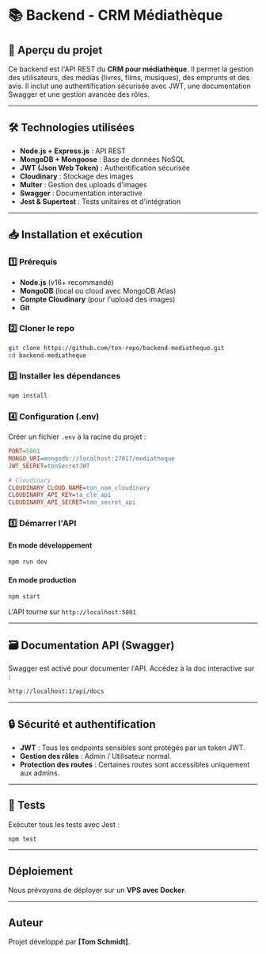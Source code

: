 # 📚 Backend - CRM Médiathèque

## 🚀 Aperçu du projet
Ce backend est l'API REST du **CRM pour médiathèque**. Il permet la gestion des utilisateurs, des médias (livres, films, musiques), des emprunts et des avis. Il inclut une authentification sécurisée avec JWT, une documentation Swagger et une gestion avancée des rôles.

---

## 🛠 Technologies utilisées
- **Node.js + Express.js** : API REST
- **MongoDB + Mongoose** : Base de données NoSQL
- **JWT (Json Web Token)** : Authentification sécurisée
- **Cloudinary** : Stockage des images
- **Multer** : Gestion des uploads d'images
- **Swagger** : Documentation interactive
- **Jest & Supertest** : Tests unitaires et d'intégration

---

## 📥 Installation et exécution

### 1️⃣ Prérequis
- **Node.js** (v16+ recommandé)
- **MongoDB** (local ou cloud avec MongoDB Atlas)
- **Compte Cloudinary** (pour l'upload des images)
- **Git**

### 2️⃣ Cloner le repo
```bash
git clone https://github.com/ton-repo/backend-mediatheque.git
cd backend-mediatheque
```

### 3️⃣ Installer les dépendances
```bash
npm install
```

### 4️⃣ Configuration (.env)
Créer un fichier `.env` à la racine du projet :
```ini
PORT=5001
MONGO_URI=mongodb://localhost:27017/mediatheque
JWT_SECRET=tonSecretJWT

# Cloudinary
CLOUDINARY_CLOUD_NAME=ton_nom_cloudinary
CLOUDINARY_API_KEY=ta_cle_api
CLOUDINARY_API_SECRET=ton_secret_api
```

### 5️⃣ Démarrer l'API
#### En mode développement
```bash
npm run dev
```
#### En mode production
```bash
npm start
```

L'API tourne sur `http://localhost:5001`

---

## 🗃️ Documentation API (Swagger)
Swagger est activé pour documenter l'API.
Accédez à la doc interactive sur :
```bash
http://localhost:1/api/docs
```

---

## 🔒 Sécurité et authentification
- **JWT** : Tous les endpoints sensibles sont protégés par un token JWT.
- **Gestion des rôles** : Admin / Utilisateur normal.
- **Protection des routes** : Certaines routes sont accessibles uniquement aux admins.

---

## 📂 Tests
Exécuter tous les tests avec Jest :
```bash
npm test
```

---

## Déploiement
Nous prévoyons de déployer sur un **VPS avec Docker**.

---

## Auteur
Projet développé par **[Tom Schmidt]**.